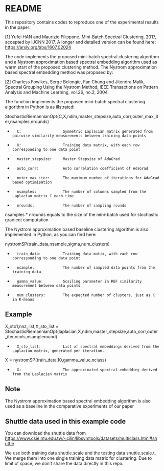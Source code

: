 # README #

This repository contains codes to reproduce one of the experimental results in the paper:

[1] Yufei HAN and Maurizio Filippone. Mini-Batch Spectral Clustering, 2017, accepted by IJCNN 2017. A longer and detailed version can be found here: https://arxiv.org/abs/1607.02024

The code implements the proposed mini-batch spectral clustering algorithm and a Nystrom approximation based spectral embedding algorithm used as warm start of the proposed clustering method. The Nystrom approximation based spectral embedding method was proposed by:

[2] Charless Fowlkes, Serge Belongie, Fan Chung and Jitendra Malik, Spectral Grouping Using the Nystrom Method, IEEE Transactions on Pattern Analysis and Machine Learning, vol.26, no.2, 2004

The function implements the proposed mini-batch spectral clustering algorithm in Python is as illstrated:

StochasticRiemannianOpt(C,X,ndim,master_stepsize,auto_corr,outer_max_iter,nsamples,nrounds)

*       C:                   Symmetric Laplacian matrix generated from pairwise similarity measurements between training data points 
*       X:                   Training data matrix, with each row corresponding to one data point
*       master_stepsize:     Master Stepsize of AdaGrad 
*       auto_corr:           Auto correlation coefficient of AdaGrad
*       outer_max_iter:      The maximum number of iterations for AdaGrad based optimisation
*       nsamples:            The number of columns sampled from the Laplacian matrix C each time 
*       nrounds:             The number of sampling rounds

nsamples * nrounds equals to the size of the mini-batch used for stochastic gradient computation

The Nystrom approximation based baseline clustering algorithm is also implemented in Python, as you can find here: 

nystromSP(train_data,nsample,sigma,num_clusters)

*       train_data:          Training data matix, with each row corresponding to one data point 
*       nsample:             The number of sampled data points from the training data 
*       gamma_value:         Scailing parameter in RBF similarity measurement between data points 
*       num_clusters:        The expected number of clusters, just as K in K-means

## Example 

X_sto1,nnz_list,X_sto_list = StochasticRiemannianOpt(laplacian,X,ndim,master_stepsize,auto_corr,outer_iter,ncols,nsampleround)

*       X_sto_list:          List of spectral embeddings derived from the Laplacian matrix, generated per iteration. 

X = nystromSP(train_data,10,gamma_value,nclass)

*       X:                   The approximated spectral embedding derived from the Laplacian matrix 

## Note ##

The Nystrom approximation based spectral embedding algorithm is also used as a baseline in the comparative experiments of our paper 

## Shuttle data used in this example code 

You can download the shuttle data from https://www.csie.ntu.edu.tw/~cjlin/libsvmtools/datasets/multiclass.html#shuttle

We use both training data shuttle.scale and the testing data shuttle.scale.t. We merge them into one single training data matrix for clustering. Due to limit of space, we don't share the data directly in this repo. 
